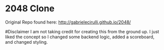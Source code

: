 # 2048 Clone

Original Repo found here: http://gabrielecirulli.github.io/2048/

#Disclaimer
I am not taking credit for creating this from the ground up. I just liked the concept so I changed some backend logic, added a scoreboard, and changed styling. 
